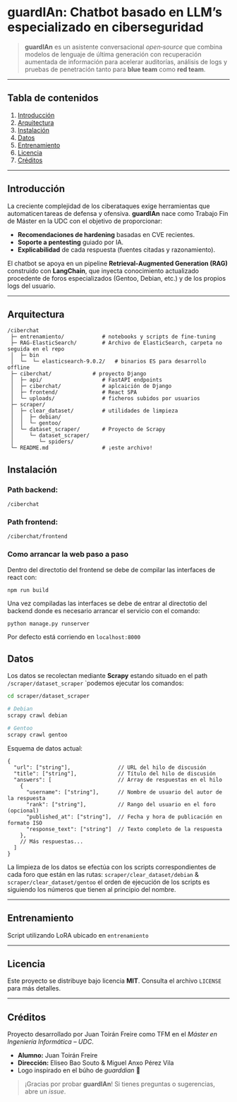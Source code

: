 # guardIAn: Chatbot basado en LLM’s especializado en ciberseguridad

> **guardIAn** es un asistente conversacional *open‑source* que combina modelos de lenguaje de última generación con recuperación aumentada de información para acelerar auditorías, análisis de logs y pruebas de penetración tanto para **blue team** como **red team**.

---

## Tabla de contenidos

1. [Introducción](#introducción)
2. [Arquitectura](#arquitectura)
3. [Instalación](#instalación)
4. [Datos](#datos)
4. [Entrenamiento](#entrenamiento)
5. [Licencia](#licencia)
6. [Créditos](#créditos)

---

## Introducción

La creciente complejidad de los ciberataques exige herramientas que automaticen tareas de defensa y ofensiva. **guardIAn** nace como Trabajo Fin de Máster en la UDC con el objetivo de proporcionar:

* **Recomendaciones de hardening** basadas en CVE recientes.
* **Soporte a pentesting** guiado por IA.
* **Explicabilidad** de cada respuesta (fuentes citadas y razonamiento).

El chatbot se apoya en un pipeline **Retrieval‑Augmented Generation (RAG)** construido con **LangChain**, que inyecta conocimiento actualizado procedente de foros especializados (Gentoo, Debian, etc.) y de los propios logs del usuario.

---

## Arquitectura

```
/ciberchat
 ├─ entrenamiento/            # notebooks y scripts de fine‑tuning
 ├─ RAG-ElasticSearch/        # Archivo de ElasticSearch, carpeta no seguida en el repo
 │  ├─ bin
 │  └─  └─ elasticsearch-9.0.2/   # binarios ES para desarrollo offline
 ├─ ciberchat/             # proyecto Django
 │  ├─ api/                   # FastAPI endpoints
 │  ├─ ciberchat/             # aplcaición de Django
 │  ├─ frontend/              # React SPA
 │  └─ uploads/               # ficheros subidos por usuarios
 ├─ scraper/
 │  ├─ clear_dataset/         # utilidades de limpieza
 │  │  ├─ debian/
 │  │  └─ gentoo/
 │  └─ dataset_scraper/       # Proyecto de Scrapy
 │     └─ dataset_scraper/
 │        └─ spiders/
 └─ README.md                 # ¡este archivo!
```


## Instalación

### Path backend:
```
/ciberchat
```

### Path frontend:
```
/ciberchat/frontend
```

### Como arrancar la web paso a paso


Dentro del directotio del frontend se debe de compilar las interfaces de react con:

```
npm run build
```

Una vez compiladas las interfaces se debe de entrar al directotio del backend donde es necesario arrancar el servicio con el comando:

```
python manage.py runserver
```

Por defecto está corriendo en ```localhost:8000```


## Datos

Los datos se recolectan mediante **Scrapy** estando situado en el path ```/scraper/dataset_scraper``` `podemos ejecutar los comandos:

```bash
cd scraper/dataset_scraper

# Debian
scrapy crawl debian

# Gentoo
scrapy crawl gentoo
```
Esquema de datos actual:
```
{
  "url": ["string"],               // URL del hilo de discusión
  "title": ["string"],             // Título del hilo de discusión
  "answers": [                     // Array de respuestas en el hilo
    {
      "username": ["string"],      // Nombre de usuario del autor de la respuesta
      "rank": ["string"],          // Rango del usuario en el foro (opcional)
      "published_at": ["string"],  // Fecha y hora de publicación en formato ISO
      "response_text": ["string"]  // Texto completo de la respuesta
    },
    // Más respuestas...
  ]
}
```

La limpieza de los datos se efectúa con los scripts correspondientes de cada foro que están en las rutas: ```scraper/clear_dataset/debian``` & ```scraper/clear_dataset/gentoo``` el orden de ejecución de los scripts es siguiendo los números que tienen al principio del nombre.

---

## Entrenamiento

Script utilizando LoRA ubicado en ```entrenamiento```

---

## Licencia

Este proyecto se distribuye bajo licencia **MIT**. Consulta el archivo `LICENSE` para más detalles.

---

## Créditos

Proyecto desarrollado por Juan Toirán Freire como TFM en el *Máster en Ingeniería Informática – UDC*.

* **Alumno:** Juan Toirán Freire
* **Dirección:** Eliseo Bao Souto & Miguel Anxo Pérez Vila
* Logo inspirado en el búho de *guarddian* 🦉

> ¡Gracias por probar **guardIAn**! Si tienes preguntas o sugerencias, abre un *issue*.





